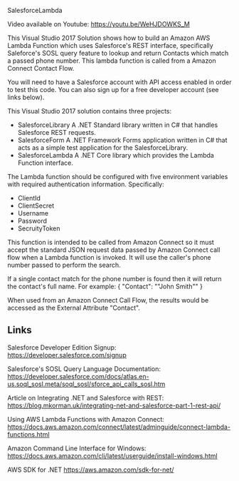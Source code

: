 SalesforceLambda

Video available on Youtube:
https://youtu.be/WeHJDOWKS_M

This Visual Studio 2017 Solution shows how to build an Amazon AWS Lambda Function which uses Salesforce's REST interface, specifically Saleforce's SOSL query feature to lookup and return Contacts which match a passed phone number.  This lambda function is called from a Amazon Connect Contact Flow.

You will need to have a Salesforce account with API access enabled in order to test this code.  You can also sign up for a free developer account (see links below).

This Visual Studio 2017 solution contains three projects:

- SalesforceLibrary 
  A .NET Standard library written in C# that handles Salesforce REST requests.
- SalesforceForm 
  A .NET Framework Forms application written in C# that acts as a simple test application for the SalesforceLibrary.
- SalesforceLambda 
  A .NET Core library which provides the Lambda Function interface.

The Lambda function should be configured with five environment variables with required authentication information.  Specifically:
- ClientId
- ClientSecret
- Username
- Password
- SecruityToken

This function is intended to be called from Amazon Connect so it must accept the standard JSON request data passed by Amazon Connect call flow when a Lambda function is invoked.  It will use the caller's phone number passed to perform the search.

If a single contact match for the phone number is found then it will return the contact's full name.  For example:
{ 
	"Contact": "\"John Smith\"" 
}

When used from an Amazon Connect Call Flow, the results would be accessed as the External Attribute "Contact".

Links
-----
Salesforce Developer Edition Signup:
https://developer.salesforce.com/signup

Salesforce's SOSL Query Language Documentation:
https://developer.salesforce.com/docs/atlas.en-us.soql_sosl.meta/soql_sosl/sforce_api_calls_sosl.htm

Article on Integrating .NET and Salesforce with REST:
https://blog.mkorman.uk/integrating-net-and-salesforce-part-1-rest-api/          	

Using AWS Lambda Functions with Amazon Connect:
https://docs.aws.amazon.com/connect/latest/adminguide/connect-lambda-functions.html

Amazon Command Line Interface for Windows:
https://docs.aws.amazon.com/cli/latest/userguide/install-windows.html

AWS SDK for .NET
https://aws.amazon.com/sdk-for-net/
